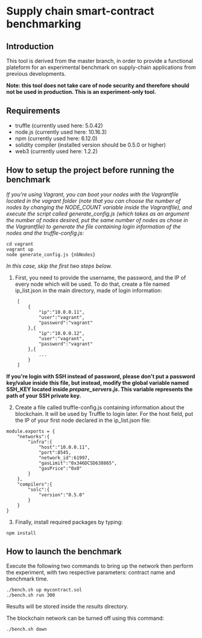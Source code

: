 # Supply chain smart-contract benchmarking

## Introduction

This tool is derived from the master branch, in order to provide a functional plateform for an experimental benchmark on supply-chain applications from previous developments.

**Note: this tool does not take care of node security and therefore should not be used in production. This is an experiment-only tool.**

## Requirements

- truffle (currently used here: 5.0.42)
- node.js (currently used here: 10.16.3)
- npm (currently used here: 6.12.0)
- solidity compiler (installed version should be 0.5.0 or higher)
- web3 (currently used here: 1.2.2)

## How to setup the project before running the benchmark

*If you're using Vagrant, you can boot your nodes with the Vagrantfile located in the vagrant folder (note that you can choose the number of nodes by changing the NODE_COUNT variable inside the Vagrantfile), and execute the script called generate_config.js (which takes as an argument the number of nodes desired, put the same number of nodes as chose in the Vagrantfile) to generate the file containing login information of the nodes and the truffle-config.js:*

```
cd vagrant
vagrant up
node generate_config.js {nbNodes}
```

*In this case, skip the first two steps below.*

1. First, you need to provide the username, the password, and the IP of every node which will be used. To do that, create a file named ip_list.json in the main directory, made of login information:


```
    [
        {
            "ip":"10.0.0.11",
            "user":"vagrant",
            "password":"vagrant"
        },{
            "ip":"10.0.0.12",
            "user":"vagrant",
            "password":"vagrant"
        },{
            ...
        }
    ]
```

**If you're login with SSH instead of password, please don't put a password key/value inside this file, but instead, modify the global variable named SSH_KEY located inside *prepare_servers.js*. This variable represents the path of your SSH private key.**

2. Create a file called truffle-config.js containing information about the blockchain. It will be used by Truffle to login later. For the host field, put the IP of your first node declared in the ip_list.json file:

```
module.exports = {
    "networks":{
        "infra":{
            "host":"10.0.0.11",
            "port":8545,
            "network_id":61997,
            "gasLimit":"0x346DC5D638865",
            "gasPrice":"0x0"
        }
    },
    "compilers":{
        "solc":{
            "version":"0.5.0"
        }
    }
}
```

3. Finally, install required packages by typing:

```
npm install
```

## How to launch the benchmark

Execute the following two commands to bring up the network then perform the experiment, with two respective parameters: contract name and benchmark time.

```
./bench.sh up mycontract.sol
./bench.sh run 300 
```

Results will be stored inside the *results* directory.

The blockchain network can be turned off using this command:

```
./bench.sh down
```